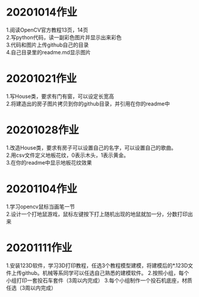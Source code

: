 # 20201014作业
1.阅读OpenCV官方教程13页，14页  
2.写python代码，读一副彩色图片并显示出来彩色  
3.代码和图片上传github自己的目录  
4.自己目录里的readme.md显示图片  

# 20201021作业
1.写House类，要求有门有窗，可以设定长宽高  
2.将建造出的房子图片拷贝到你的github目录，并引用在你的readme中  


# 20201028作业
1.改造House类，要求有房子可以设置自己的名字，可以设置自己的歌曲。    
2.用csv文件定义地板花纹，0表示木头，1表示黄金。    
3.在你的readme中显示地板花纹效果  

# 20201104作业
1.学习opencv鼠标当画笔一节  
2.设计一个打地鼠游戏，鼠标左键按下打上随机出现的地鼠就加一分，分数打印出来

# 20201111作业
1.安装123D软件，学习3D打印教程，任选3个教程模型建模，将建模后的*.123D文件上传github。机械等系同学可以任选自己熟悉的建模软件。
2.按照小组，每个小组打印一套投石车套件（3周以内完成）
3.每个小组制作一个投石机底座，材质任选（3周以内完成）

